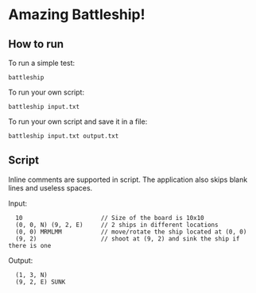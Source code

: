 # Amazing Battleship!

## How to run

To run a simple test:

```
battleship
```

To run your own script:

```
battleship input.txt
```

To run your own script and save it in a file:

```
battleship input.txt output.txt
```

## Script

Inline comments are supported in script. The application also skips blank lines and useless spaces.

Input:
```
  10                      // Size of the board is 10x10
  (0, 0, N) (9, 2, E)     // 2 ships in different locations
  (0, 0) MRMLMM           // move/rotate the ship located at (0, 0)
  (9, 2)                  // shoot at (9, 2) and sink the ship if there is one
```

Output:
```
  (1, 3, N)
  (9, 2, E) SUNK
```
